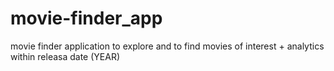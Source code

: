 # movie-finder_app
movie finder application to explore and to find movies of interest + analytics within releasa date (YEAR)
